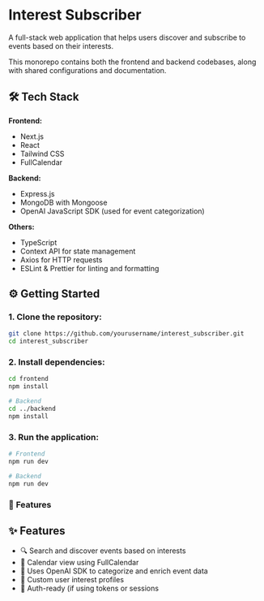 # Interest Subscriber

A full-stack web application that helps users discover and subscribe to events based on their interests.

This monorepo contains both the frontend and backend codebases, along with shared configurations and documentation.


## 🛠️ Tech Stack

**Frontend:**
- Next.js
- React
- Tailwind CSS
- FullCalendar

**Backend:**
- Express.js
- MongoDB with Mongoose
- OpenAI JavaScript SDK (used for event categorization)

**Others:**
- TypeScript
- Context API for state management
- Axios for HTTP requests
- ESLint & Prettier for linting and formatting


## ⚙️ Getting Started

### 1. Clone the repository:
```bash
git clone https://github.com/yourusername/interest_subscriber.git
cd interest_subscriber
```

### 2. Install dependencies:

```bash
cd frontend
npm install

# Backend
cd ../backend
npm install
```

### 3. Run the application:

```bash
# Frontend
npm run dev

# Backend
npm run dev
```



### 📌  **Features**

## ✨ Features

- 🔍 Search and discover events based on interests
- 📅 Calendar view using FullCalendar
- 🧠 Uses OpenAI SDK to categorize and enrich event data
- 👥 Custom user interest profiles
- 🔐 Auth-ready (if using tokens or sessions
